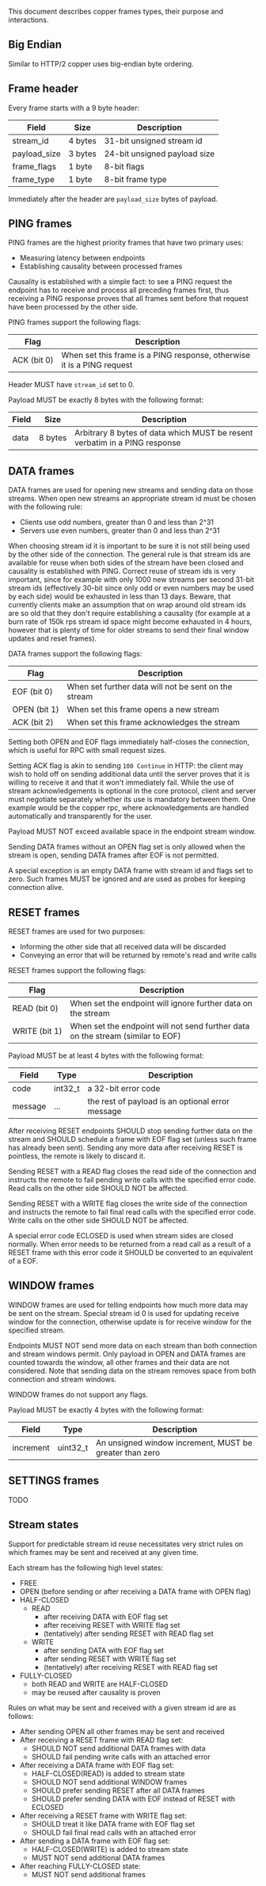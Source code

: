 This document describes copper frames types, their purpose and interactions.

## Big Endian

Similar to HTTP/2 copper uses big-endian byte ordering.

## Frame header

Every frame starts with a 9 byte header:

| Field | Size | Description |
| ----- | ---- | ----------- |
| stream_id | <nobr>4 bytes</nobr> | 31-bit unsigned stream id |
| payload_size | <nobr>3 bytes</nobr> | 24-bit unsigned payload size |
| frame_flags | <nobr>1 byte</nobr> | 8-bit flags |
| frame_type | <nobr>1 byte</nobr> | 8-bit frame type |

Immediately after the header are `payload_size` bytes of payload.

## PING frames

PING frames are the highest priority frames that have two primary uses:

* Measuring latency between endpoints
* Establishing causality between processed frames

Causality is established with a simple fact: to see a PING request the endpoint has to receive and process all preceding frames first, thus receiving a PING response proves that all frames sent before that request have been processed by the other side.

PING frames support the following flags:

| Flag | Description |
| ---- | ----------- |
| <nobr>ACK (bit 0)</nobr> | When set this frame is a PING response, otherwise it is a PING request |

Header MUST have `stream_id` set to 0.

Payload MUST be exactly 8 bytes with the following format:

| Field | Size | Description |
| ----- | ---- | ----------- |
| data | <nobr>8 bytes</nobr> | Arbitrary 8 bytes of data which MUST be resent verbatim in a PING response |

## DATA frames

DATA frames are used for opening new streams and sending data on those streams. When open new streams an appropriate stream id must be chosen with the following rule:

* Clients use odd numbers, greater than 0 and less than 2^31
* Servers use even numbers, greater than 0 and less than 2^31

When choosing stream id it is important to be sure it is not still being used by the other side of the connection. The general rule is that stream ids are available for reuse when both sides of the stream have been closed and causality is established with PING. Correct reuse of stream ids is very important, since for example with only 1000 new streams per second 31-bit stream ids (effectively 30-bit since only odd or even numbers may be used by each side) would be exhausted in less than 13 days. Beware, that currently clients make an assumption that on wrap around old stream ids are so old that they don't require establishing a causality (for example at a burn rate of 150k rps stream id space might become exhausted in 4 hours, however that is plenty of time for older streams to send their final window updates and reset frames).

DATA frames support the following flags:

| Flag | Description |
| ---- | ----------- |
| <nobr>EOF (bit 0)</nobr> | When set further data will not be sent on the stream |
| <nobr>OPEN (bit 1)</nobr> | When set this frame opens a new stream |
| <nobr>ACK (bit 2)</nobr> | When set this frame acknowledges the stream |

Setting both OPEN and EOF flags immediately half-closes the connection, which is useful for RPC with small request sizes.

Setting ACK flag is akin to sending `100 Continue` in HTTP: the client may wish to hold off on sending additional data until the server proves that it is willing to receive it and that it won't immediately fail. While the use of stream acknowledgements is optional in the core protocol, client and server must negotiate separately whether its use is mandatory between them. One example would be the copper rpc, where acknowledgements are handled automatically and transparently for the user.

Payload MUST NOT exceed available space in the endpoint stream window.

Sending DATA frames without an OPEN flag set is only allowed when the stream is open, sending DATA frames after EOF is not permitted.

A special exception is an empty DATA frame with stream id and flags set to zero. Such frames MUST be ignored and are used as probes for keeping connection alive.

## RESET frames

RESET frames are used for two purposes:

* Informing the other side that all received data will be discarded
* Conveying an error that will be returned by remote's read and write calls

RESET frames support the following flags:

| Flag | Description |
| ---- | ----------- |
| <nobr>READ (bit 0)</nobr> | When set the endpoint will ignore further data on the stream |
| <nobr>WRITE (bit 1)</nobr> | When set the endpoint will not send further data on the stream (similar to EOF) |

Payload MUST be at least 4 bytes with the following format:

| Field | Type | Description |
| ----- | ---- | ----------- |
| code | int32_t | a 32-bit error code |
| message | ... | the rest of payload is an optional error message |

After receiving RESET endpoints SHOULD stop sending further data on the stream and SHOULD schedule a frame with EOF flag set (unless such frame has already been sent). Sending any more data after receiving RESET is pointless, the remote is likely to discard it.

Sending RESET with a READ flag closes the read side of the connection and instructs the remote to fail pending write calls with the specified error code. Read calls on the other side SHOULD NOT be affected.

Sending RESET with a WRITE flag closes the write side of the connection and instructs the remote to fail final read calls with the specified error code. Write calls on the other side SHOULD NOT be affected.

A special error code ECLOSED is used when stream sides are closed normally. When error needs to be returned from a read call as a result of a RESET frame with this error code it SHOULD be converted to an equivalent of a EOF.

## WINDOW frames

WINDOW frames are used for telling endpoints how much more data may be sent on the stream. Special stream id 0 is used for updating receive window for the connection, otherwise update is for receive window for the specified stream.

Endpoints MUST NOT send more data on each stream than both connection and stream windows permit. Only payload in OPEN and DATA frames are counted towards the window, all other frames and their data are not considered. Note that sending data on the stream removes space from both connection and stream windows.

WINDOW frames do not support any flags.

Payload MUST be exactly 4 bytes with the following format:

| Field | Type | Description |
| ----- | ---- | ----------- |
| increment | uint32_t | An unsigned window increment, MUST be greater than zero |

## SETTINGS frames

TODO

## Stream states

Support for predictable stream id reuse necessitates very strict rules on which frames may be sent and received at any given time.

Each stream has the following high level states:

* FREE
* OPEN (before sending or after receiving a DATA frame with OPEN flag)
* HALF-CLOSED
  * READ
    * after receiving DATA with EOF flag set
    * after receiving RESET with WRITE flag set
    * (tentatively) after sending RESET with READ flag set
  * WRITE
    * after sending DATA with EOF flag set
    * after sending RESET with WRITE flag set
    * (tentatively) after receiving RESET with READ flag set
* FULLY-CLOSED
  * both READ and WRITE are HALF-CLOSED
  * may be reused after causality is proven

Rules on what may be sent and received with a given stream id are as follows:

* After sending OPEN all other frames may be sent and received
* After receiving a RESET frame with READ flag set:
  * SHOULD NOT send additional DATA frames with data
  * SHOULD fail pending write calls with an attached error
* After receiving a DATA frame with EOF flag set:
  * HALF-CLOSED(READ) is added to stream state
  * SHOULD NOT send additional WINDOW frames
  * SHOULD prefer sending RESET after all DATA frames
  * SHOULD prefer sending DATA with EOF instead of RESET with ECLOSED
* After receiving a RESET frame with WRITE flag set:
  * SHOULD treat it like DATA frame with EOF flag set
  * SHOULD fail final read calls with an attached error
* After sending a DATA frame with EOF flag set:
  * HALF-CLOSED(WRITE) is added to stream state
  * MUST NOT send additional DATA frames
* After reaching FULLY-CLOSED state:
  * MUST NOT send additional frames
